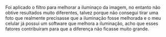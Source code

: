 Foi aplicado o filtro para melhorar a iluminaço da imagem, no entanto não obtive resultados muito diferentes, talvez porque não consegui tirar 
uma foto que realmente precisasse que a iluminação fosse melhorada e o meu celular já possui um software que melhora a iluminação, 
acho que esses fatores contribuiram para que a diferença não ficasse muito grande. 

